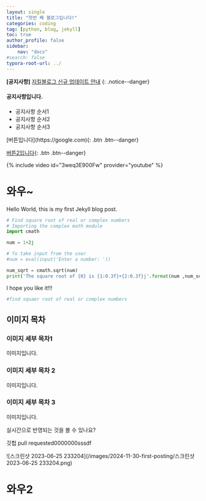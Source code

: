```yaml
---
layout: single
title: "첫번 째 블로그입니다!"
categories: coding
tag: [python, blog, jekyll]
toc: true
author_profile: false
sidebar:
    nav: "docs"
#search: false
typora-root-url: ../
---
```


**[공지사항]** [지킬블로그 신규 업데이트 안내](http://mmistakes.github.io.minimal-mistakes/docs/guic-start-guide/)
{: .notice--danger} 

<div class="notice--success">
<h4>공지사항입니다.</h4>
<ul>
    <li>공지사항 순서1</li>
    <li>공지사항 순서2</li>
    <li>공지사항 순서3</li>
</ul>
</div>
[버튼입니다](https://google.com){: .btn .btn--danger}

[버튼2입니다](https://www.naver.com){: .btn .btn--danger}


{% include video id="3weq3E900Fw" provider="youtube" %}


# 와우~

Hello World, this is my first Jekyll blog post.

```python
# Find square root of real or complex numbers
# Importing the complex math module
import cmath

num = 1+2j

# To take input from the user
#num = eval(input('Enter a number: '))

num_sqrt = cmath.sqrt(num)
print('The square root of {0} is {1:0.3f}+{2:0.3f}j'.format(num ,num_sqrt.real,num_sqrt.imag))

```

I hope you like it!!! 



```python
#find squaer root of real or complex numbers
```





## 이미지 목차

### 이미지 세부 목차1

이미지입니다.

### 이미지 세부 목차 2

이미지입니다.

### 이미지 세부 목차 3

이미지입니다. 



실시간으로 반영되는 것을 볼 수 있나요? 

깃헙 pull requested0000000sssdf

![스크린샷 2023-06-25 233204](/images/2024-11-30-first-posting/스크린샷 2023-06-25 233204.png)





# 와우2

